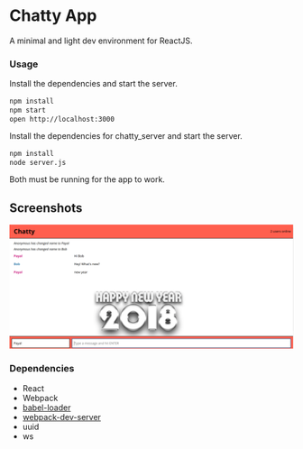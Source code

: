 Chatty App
=====================

A minimal and light dev environment for ReactJS.

### Usage


Install the dependencies and start the server.

```
npm install
npm start
open http://localhost:3000
```

Install the dependencies for chatty_server and start the server.

```
npm install
node server.js
```

Both must be running for the app to work.

## Screenshots

!["Screenshots of chatty messages"](https://github.com/payaldhiman/Chatty-App/blob/master/doc/chattyApp.png)

### Dependencies

* React
* Webpack
* [babel-loader](https://github.com/babel/babel-loader)
* [webpack-dev-server](https://github.com/webpack/webpack-dev-server)
* uuid
* ws
